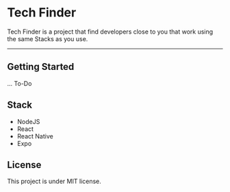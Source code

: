 # Tech Finder

Tech Finder is a project that find developers close to you that work using the same Stacks as you use.

---

## Getting Started

... To-Do

## Stack

- NodeJS
- React
- React Native
- Expo


## License
This project is under MIT license.